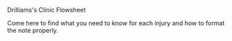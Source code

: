 Drilliams's Clinic Flowsheet

Come here to find what you need to know for each injury and how to format the note properly.
